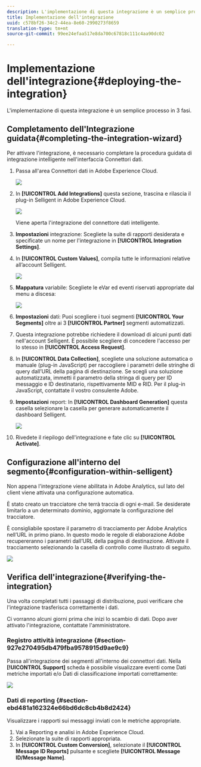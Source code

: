 ```yaml
---
description: L'implementazione di questa integrazione è un semplice processo in 3 fasi.
title: Implementazione dell'integrazione
uuid: c578bf26-34c2-44ea-8e60-2990273f8659
translation-type: tm+mt
source-git-commit: 99ee24efaa517e8da700c67818c111c4aa90dc02

---
```



# Implementazione dell'integrazione{#deploying-the-integration}

L'implementazione di questa integrazione è un semplice processo in 3 fasi.

## Completamento dell'Integrazione guidata{#completing-the-integration-wizard}

Per attivare l'integrazione, è necessario completare la procedura guidata di integrazione intelligente nell'interfaccia Connettori dati.

1. Passa all'area Connettori dati in Adobe Experience Cloud.

   ![](assets/selligent-data_connectors.png)

1. In **[!UICONTROL Add Integrations]** questa sezione, trascina e rilascia il plug-in Selligent in Adobe Experience Cloud.

   ![](assets/selligent-add_integration.png)

   Viene aperta l'integrazione del connettore dati intelligente.

1. **Impostazioni** integrazione: Scegliete la suite di rapporti desiderata e specificate un nome per l'integrazione in **[!UICONTROL Integration Settings]**.

1. In **[!UICONTROL Custom Values]**, compila tutte le informazioni relative all’account Selligent.

   ![](assets/selligent-general_settings.png)

1. **Mappatura** variabile: Scegliete le eVar ed eventi riservati appropriate dal menu a discesa:

   ![](assets/selligent-variables.png)

1. **Impostazioni** dati: Puoi scegliere i tuoi segmenti **[!UICONTROL Your Segments]** oltre ai 3 **[!UICONTROL Partner]** segmenti automatizzati.

1. Questa integrazione potrebbe richiedere il download di alcuni punti dati nell'account Selligent. È possibile scegliere di concedere l'accesso per lo stesso in **[!UICONTROL Access Request]**.
1. In **[!UICONTROL Data Collection]**, scegliete una soluzione automatica o manuale (plug-in JavaScript) per raccogliere i parametri delle stringhe di query dall’URL della pagina di destinazione. Se scegli una soluzione automatizzata, immetti il parametro della stringa di query per ID messaggio e ID destinatario, rispettivamente MID e RID. Per il plug-in JavaScript, contattate il vostro consulente Adobe.
1. **Impostazioni** report: In **[!UICONTROL Dashboard Generation]** questa casella selezionare la casella per generare automaticamente il dashboard Selligent.

   ![](assets/selligent-report_settings.png)

1. Rivedete il riepilogo dell'integrazione e fate clic su **[!UICONTROL Activate]**.

## Configurazione all'interno del segmento{#configuration-within-selligent}

Non appena l'integrazione viene abilitata in Adobe Analytics, sul lato del client viene attivata una configurazione automatica.

È stato creato un tracciatore che terrà traccia di ogni e-mail. Se desiderate limitarlo a un determinato dominio, aggiornate la configurazione del tracciatore.

È consigliabile spostare il parametro di tracciamento per Adobe Analytics nell’URL in primo piano. In questo modo le regole di elaborazione Adobe recupereranno i parametri dall’URL della pagina di destinazione. Attivate il tracciamento selezionando la casella di controllo come illustrato di seguito.

![](assets/selligent-tracker.png)

## Verifica dell'integrazione{#verifying-the-integration}

Una volta completati tutti i passaggi di distribuzione, puoi verificare che l'integrazione trasferisca correttamente i dati.

Ci vorranno alcuni giorni prima che inizi lo scambio di dati. Dopo aver attivato l'integrazione, contattate l'amministratore.

### Registro attività integrazione {#section-927e270495db479fba9578915d9ae9c9}

Passa all'integrazione dei segmenti all'interno dei connettori dati. Nella **[!UICONTROL Support]** scheda è possibile visualizzare eventi come Dati metriche importati e/o Dati di classificazione importati correttamente:

![](assets/selligent-verifying.png)

### Dati di reporting {#section-ebd481a162324e66bd6dc8cb4b8d2424}

Visualizzare i rapporti sui messaggi inviati con le metriche appropriate.

1. Vai a Reporting e analisi in Adobe Experience Cloud.
1. Selezionate la suite di rapporti appropriata.
1. In **[!UICONTROL Custom Conversion]**, selezionate il **[!UICONTROL Message ID Reports]** pulsante e scegliete **[!UICONTROL Message ID/Message Name]**.
